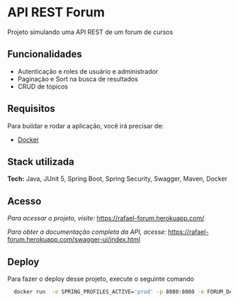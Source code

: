 
# API REST Forum

Projeto simulando uma API REST de um forum de cursos

## Funcionalidades

- Autenticação e roles de usuário e administrador
- Paginação e Sort na busca de resultados
- CRUD de tópicos



## Requisitos

Para buildar e rodar a aplicação, você irá precisar de:

- [Docker](https://www.docker.com/get-started/)

## Stack utilizada

**Tech:** Java, JUnit 5, Spring Boot, Spring Security, Swagger, Maven, Docker


## Acesso

*Para acessar o projeto, visite:*
https://rafael-forum.herokuapp.com/

*Para obter a documentação completa da API, acesse:*
 https://rafael-forum.herokuapp.com/swagger-ui/index.html
    
## Deploy

Para fazer o deploy desse projeto, execute o seguinte comando

```bash
  docker run  -e SPRING_PROFILES_ACTIVE='prod' -p 8080:8080 -e FORUM_DATABASE_URL='jdbc:h2:mem:alura-forum' -e FORUM_DATABASE_USERNAME='sa' -e FORUM_DATABASE_PASSWORD='' -e FORUM_JWT_SECRET='123456' rafael/forum
```

